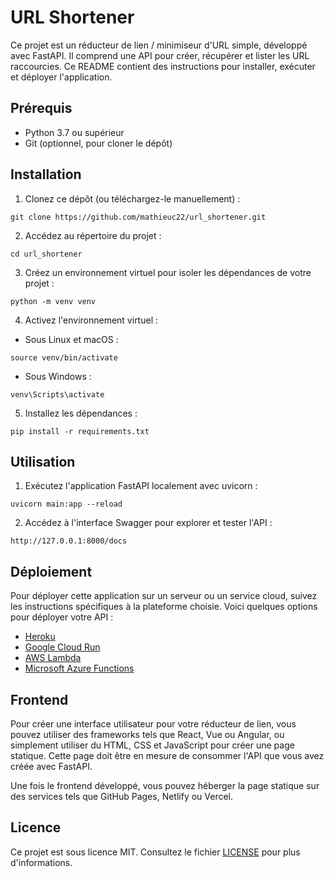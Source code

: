 # URL Shortener

Ce projet est un réducteur de lien / minimiseur d'URL simple, développé avec FastAPI. Il comprend une API pour créer, récupérer et lister les URL raccourcies. Ce README contient des instructions pour installer, exécuter et déployer l'application.

## Prérequis

- Python 3.7 ou supérieur
- Git (optionnel, pour cloner le dépôt)

## Installation

1. Clonez ce dépôt (ou téléchargez-le manuellement) :

```
git clone https://github.com/mathieuc22/url_shortener.git
```

2. Accédez au répertoire du projet :

```
cd url_shortener
```

3. Créez un environnement virtuel pour isoler les dépendances de votre projet :

```
python -m venv venv
```

4. Activez l'environnement virtuel :

- Sous Linux et macOS :

```
source venv/bin/activate
```

- Sous Windows :

```
venv\Scripts\activate
```

5. Installez les dépendances :

```
pip install -r requirements.txt
```

## Utilisation

1. Exécutez l'application FastAPI localement avec uvicorn :

```
uvicorn main:app --reload
```

2. Accédez à l'interface Swagger pour explorer et tester l'API :

```
http://127.0.0.1:8000/docs
```

## Déploiement

Pour déployer cette application sur un serveur ou un service cloud, suivez les instructions spécifiques à la plateforme choisie. Voici quelques options pour déployer votre API :

- [Heroku](https://www.heroku.com/)
- [Google Cloud Run](https://cloud.google.com/run)
- [AWS Lambda](https://aws.amazon.com/fr/lambda/)
- [Microsoft Azure Functions](https://azure.microsoft.com/fr-fr/services/functions/)

## Frontend

Pour créer une interface utilisateur pour votre réducteur de lien, vous pouvez utiliser des frameworks tels que React, Vue ou Angular, ou simplement utiliser du HTML, CSS et JavaScript pour créer une page statique. Cette page doit être en mesure de consommer l'API que vous avez créée avec FastAPI.

Une fois le frontend développé, vous pouvez héberger la page statique sur des services tels que GitHub Pages, Netlify ou Vercel.

## Licence

Ce projet est sous licence MIT. Consultez le fichier [LICENSE](LICENSE) pour plus d'informations.
